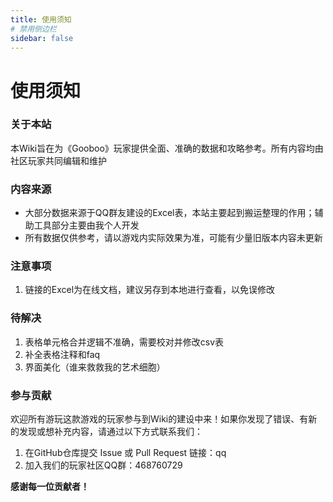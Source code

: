 ```yaml
---
title: 使用须知
# 禁用侧边栏
sidebar: false
---
```


# 使用须知

### 关于本站
本Wiki旨在为《Gooboo》玩家提供全面、准确的数据和攻略参考。所有内容均由社区玩家共同编辑和维护

### 内容来源
*  大部分数据来源于QQ群友建设的Excel表，本站主要起到搬运整理的作用；辅助工具部分主要由我个人开发
*  所有数据仅供参考，请以游戏内实际效果为准，可能有少量旧版本内容未更新

### 注意事项
1. 链接的Excel为在线文档，建议另存到本地进行查看，以免误修改

### 待解决
1. 表格单元格合并逻辑不准确，需要校对并修改csv表
2. 补全表格注释和faq
3. 界面美化（谁来救救我的艺术细胞）

### 参与贡献
欢迎所有游玩这款游戏的玩家参与到Wiki的建设中来！如果你发现了错误、有新的发现或想补充内容，请通过以下方式联系我们：
1.  在GitHub仓库提交 Issue 或 Pull Request
链接：<a>qq</a>
2.  加入我们的玩家社区QQ群：468760729

**感谢每一位贡献者！**